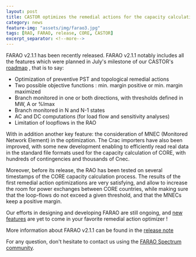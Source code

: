 ```yaml
---
layout: post
title: CASTOR optimizes the remedial actions for the capacity calculation of the CORE region
category: news
feature-img: "assets/img/farao3.jpg"
tags: [RAO, FARAO, release, CORE, CASTOR]
excerpt_separator: <!--more-->
---
```


FARAO v2.1.1 has been recently released. FARAO v2.1.1 notably includes all the features which were planned in July's milestone of our CASTOR's [roadmap](/roadmap) <!--more-->, that is to say:

- Optimization of preventive PST and topological remedial actions
- Two possible objective functions : min. margin positive or min. margin maximized
- Branch monitored in one or both directions, with thresholds defined in MW, A or %Imax
- Branch monitored in N and N-1 states
- AC and DC computations (for load flow and sensitivity analyses)
- Limitation of loopflows in the RAO

With in addition another key feature: the consideration of MNEC (Monitored Network Element) in the optimization. The Crac importers have also been improved, with some new development enabling to efficiently read real data in the standard file formats used for the capacity calculation of CORE, with hundreds of contingencies and thousands of Cnec.

Moreover, before its release, the RAO has been tested on several timestamps of the CORE capacity calculation process. The results of the first remedial action optimizations are very satisfying, and allow to increase the room for power exchanges between CORE countries, while making sure that the loop-flows do not exceed a given threshold, and that the MNECs keep a positive margin.

Our efforts in designing and developing FARAO are still ongoing, and [new features](/roadmap) are yet to come in your favorite remedial action optimizer ! 

More information about FARAO v2.1.1 can be found in the [release note](https://github.com/farao-community/farao-core/releases/tag/v2.1.0)
 
For any question, don't hesitate to contact us using the [FARAO Spectrum community](https://spectrum.chat/farao-community).
